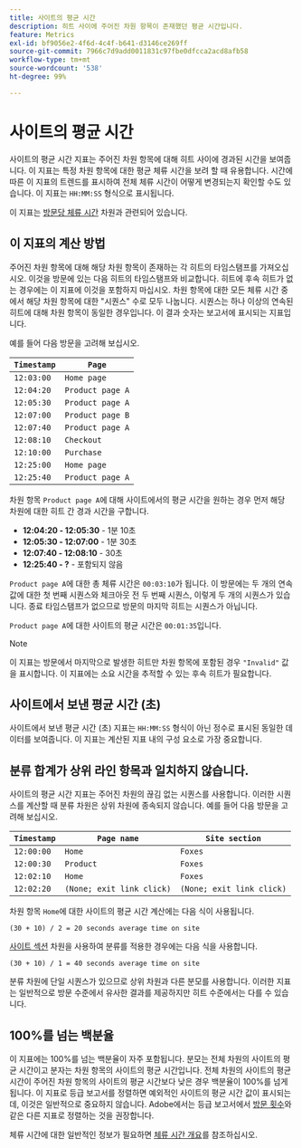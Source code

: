 ```yaml
---
title: 사이트의 평균 시간
description: 히트 사이에 주어진 차원 항목이 존재했던 평균 시간입니다.
feature: Metrics
exl-id: bf9056e2-4f6d-4c4f-b641-d3146ce269ff
source-git-commit: 7966c7d9add0011831c97fbe0dfcca2acd8afb58
workflow-type: tm+mt
source-wordcount: '538'
ht-degree: 99%

---
```


# 사이트의 평균 시간

사이트의 평균 시간 지표는 주어진 차원 항목에 대해 히트 사이에 경과된 시간을 보여줍니다. 이 지표는 특정 차원 항목에 대한 평균 체류 시간을 보려 할 때 유용합니다. 시간에 따른 이 지표의 트렌드를 표시하여 전체 체류 시간이 어떻게 변경되는지 확인할 수도 있습니다. 이 지표는 `HH:MM:SS` 형식으로 표시됩니다.

이 지표는 [방문당 체류 시간](../dimensions/time-spent-per-visit.md) 차원과 관련되어 있습니다.

## 이 지표의 계산 방법

주어진 차원 항목에 대해 해당 차원 항목이 존재하는 각 히트의 타임스탬프를 가져오십시오. 이것을 방문에 있는 다음 히트의 타임스탬프와 비교합니다. 히트에 후속 히트가 없는 경우에는 이 지표에 이것을 포함하지 마십시오. 차원 항목에 대한 모든 체류 시간 중에서 해당 차원 항목에 대한 &quot;시퀀스&quot; 수로 모두 나눕니다. 시퀀스는 하나 이상의 연속된 히트에 대해 차원 항목이 동일한 경우입니다. 이 결과 숫자는 보고서에 표시되는 지표입니다.

예를 들어 다음 방문을 고려해 보십시오.

| `Timestamp` | `Page` |
| --- | --- |
| `12:03:00` | `Home page` |
| `12:04:20` | `Product page A` |
| `12:05:30` | `Product page A` |
| `12:07:00` | `Product page B` |
| `12:07:40` | `Product page A` |
| `12:08:10` | `Checkout` |
| `12:10:00` | `Purchase` |
| `12:25:00` | `Home page` |
| `12:25:40` | `Product page A` |


차원 항목 `Product page A`에 대해 사이트에서의 평균 시간을 원하는 경우 먼저 해당 차원에 대한 히트 간 경과 시간을 구합니다.

* **12:04:20 - 12:05:30** - 1분 10초
* **12:05:30 - 12:07:00** - 1분 30초
* **12:07:40 - 12:08:10** - 30초
* **12:25:40 - ?** - 포함되지 않음

`Product page A`에 대한 총 체류 시간은 `00:03:10`가 됩니다. 이 방문에는 두 개의 연속 값에 대한 첫 번째 시퀀스와 체크아웃 전 두 번째 시퀀스, 이렇게 두 개의 시퀀스가 있습니다. 종료 타임스탬프가 없으므로 방문의 마지막 히트는 시퀀스가 아닙니다.

`Product page A`에 대한 사이트의 평균 시간은 `00:01:35`입니다.

>[!NOTE]
>
>이 지표는 방문에서 마지막으로 발생한 히트만 차원 항목에 포함된 경우 `"Invalid"` 값을 표시합니다. 이 지표에는 소요 시간을 추적할 수 있는 후속 히트가 필요합니다.

## 사이트에서 보낸 평균 시간 (초)

사이트에서 보낸 평균 시간  (초) 지표는 `HH:MM:SS` 형식이 아닌 정수로 표시된 동일한 데이터를 보여줍니다. 이 지표는 계산된 지표 내의 구성 요소로 가장 중요합니다.

## 분류 합계가 상위 라인 항목과 일치하지 않습니다.

사이트의 평균 시간 지표는 주어진 차원의 끊김 없는 시퀀스를 사용합니다. 이러한 시퀀스를 계산할 때 분류 차원은 상위 차원에 종속되지 않습니다. 예를 들어 다음 방문을 고려해 보십시오.

| `Timestamp` | `Page name` | `Site section` |
| --- | --- | --- |
| `12:00:00` | `Home` | `Foxes` |
| `12:00:30` | `Product` | `Foxes` |
| `12:02:10` | `Home` | `Foxes` |
| `12:02:20` | `(None; exit link click)` | `(None; exit link click)` |

차원 항목 `Home`에 대한 사이트의 평균 시간 계산에는 다음 식이 사용됩니다.

```text
(30 + 10) / 2 = 20 seconds average time on site
```

[사이트 섹션](../dimensions/site-section.md) 차원을 사용하여 분류를 적용한 경우에는 다음 식을 사용합니다.

```text
(30 + 10) / 1 = 40 seconds average time on site
```

분류 차원에 단일 시퀀스가 있으므로 상위 차원과 다른 분모를 사용합니다. 이러한 지표는 일반적으로 방문 수준에서 유사한 결과를 제공하지만 히트 수준에서는 다를 수 있습니다.

## 100%를 넘는 백분율

이 지표에는 100%를 넘는 백분율이 자주 포함됩니다. 분모는 전체 차원의 사이트의 평균 시간이고 분자는 차원 항목의 사이트의 평균 시간입니다. 전체 차원의 사이트의 평균 시간이 주어진 차원 항목의 사이트의 평균 시간보다 낮은 경우 백분율이 100%를 넘게 됩니다. 이 지표로 등급 보고서를 정렬하면 예외적인 사이트의 평균 시간 값이 표시되는데, 이것은 일반적으로 중요하지 않습니다. Adobe에서는 등급 보고서에서 [방문 횟수](visits.md)와 같은 다른 지표로 정렬하는 것을 권장합니다.

체류 시간에 대한 일반적인 정보가 필요하면 [체류 시간 개요](time-spent.md)를 참조하십시오.
